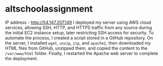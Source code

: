 # altschoolassignment
IP address - http://54.147.207.149
I deployed my server using AWS cloud services, allowing SSH, HTTP, and HTTPS traffic from any source during the initial EC2 instance setup, later restricting SSH access for security. To automate the process, I created a script stored in a GitHub repository. On the server, I installed `wget`, `unzip`, `zip`, and `apache2`, then downloaded my HTML files from GitHub, unzipped them, and copied the content to the `/var/www/html` folder. Finally, I restarted the Apache web server to complete the deployment.
